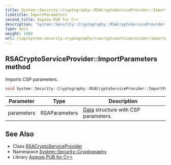 ```yaml
---
title: System::Security::Cryptography::RSACryptoServiceProvider::ImportParameters method
linktitle: ImportParameters
second_title: Aspose.PUB for C++
description: 'System::Security::Cryptography::RSACryptoServiceProvider::ImportParameters method. Imports CSP parameters in C++.'
type: docs
weight: 1400
url: /cpp/system.security.cryptography/rsacryptoserviceprovider/importparameters/
---
```

## RSACryptoServiceProvider::ImportParameters method


Imports CSP parameters.

```cpp
void System::Security::Cryptography::RSACryptoServiceProvider::ImportParameters(RSAParameters parameters) override
```


| Parameter | Type | Description |
| --- | --- | --- |
| parameters | RSAParameters | [Data](../../../system.data/) structure with CSP parameters. |

## See Also

* Class [RSACryptoServiceProvider](../)
* Namespace [System::Security::Cryptography](../../)
* Library [Aspose.PUB for C++](../../../)
